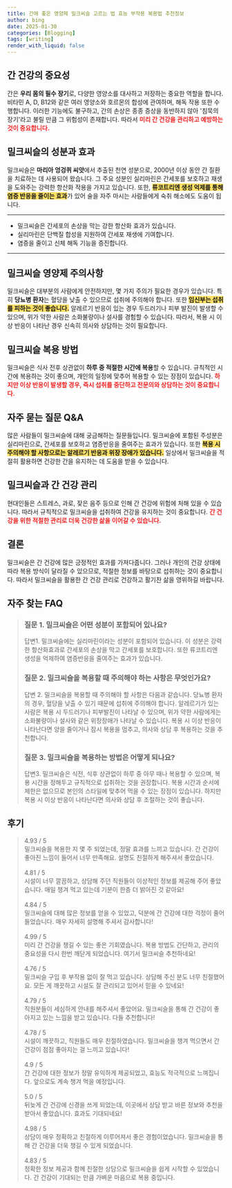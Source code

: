 ```yaml
---
title: 간에 좋은 영양제 밀크씨슬 고르는 법 효능 부작용 복용법 추천정보
author: bing
date: 2025-01-30
categories: [Blogging]
tags: [writing]
render_with_liquid: false
---
```



<h2 id='간 건강의 중요성'>간 건강의 중요성</h2>

<p>간은 <b>우리 몸의 필수 장기</b>로, 다양한 영양소를 대사하고 저장하는 중요한 역할을 합니다. 비타민 A, D, B12와 같은 여러 영양소와 호르몬의 합성에 관여하며, 해독 작용 또한 수행합니다. 이러한 기능에도 불구하고, 간의 손상은 종종 증상을 동반하지 않아 '침묵의 장기'라고 불릴 만큼 그 위험성이 존재합니다. 따라서 <b><span style="color: #ee2323;">미리 간 건강을 관리하고 예방하는 것이 중요합니다.</span></b></p>

<h2 id='밀크씨슬의 성분과 효과'>밀크씨슬의 성분과 효과</h2>

<p>밀크씨슬은 <b>마리아 엉겅퀴 씨앗</b>에서 추출된 천연 성분으로, 2000년 이상 동안 간 질환을 치료하는 데 사용되어 왔습니다. 그 주요 성분인 실리마린은 간세포를 보호하고 재생을 도와주는 강력한 항산화 작용을 가지고 있습니다. 또한, <b><span style="background-color: #ffe066;">류코트리엔 생성 억제를 통해 염증 반응을 줄이는 효과</span></b>가 있어 술을 자주 마시는 사람들에게 숙취 해소에도 도움이 됩니다.</p>

<hr />

<ul>
    <li>밀크씨슬은 간세포의 손상을 막는 강한 항산화 효과가 있습니다.</li>
    <li>실리마린은 단백질 합성을 지원하여 간세포 재생에 기여합니다.</li>
    <li>염증을 줄이고 신체 해독 기능을 증진합니다.</li>
</ul>

<hr />

<h2 id='밀크씨슬 영양제 주의사항'>밀크씨슬 영양제 주의사항</h2>

<p>밀크씨슬은 대부분의 사람에게 안전하지만, 몇 가지 주의가 필요한 경우가 있습니다. 특히 <b>당뇨병 환자</b>는 혈당을 낮출 수 있으므로 섭취에 주의해야 합니다. 또한 <b><span style="background-color: #ffe066;">임신부는 섭취를 피하는 것이 좋습니다.</span></b> 알레르기 반응이 있는 경우 두드러기나 피부 발진이 발생할 수 있으며, 위가 약한 사람은 소화불량이나 설사를 경험할 수 있습니다. 따라서, 복용 시 이상 반응이 나타난 경우 신속히 의사와 상담하는 것이 필요합니다.</p>

<h2 id='밀크씨슬 복용 방법'>밀크씨슬 복용 방법</h2>

<p>밀크씨슬은 식사 전후 상관없이 <b>하루 중 적절한 시간에 복용</b>할 수 있습니다. 규칙적인 시간에 복용하는 것이 좋으며, 개인의 일정에 맞추어 복용할 수 있는 장점이 있습니다. <b><span style="color: #ee2323;">하지만 이상 반응이 발생할 경우, 즉시 섭취를 중단하고 전문의와 상담하는 것이 중요합니다.</span></b></p>

<h2 id='자주 묻는 질문 Q&A'>자주 묻는 질문 Q&A</h2>

<p>많은 사람들이 밀크씨슬에 대해 궁금해하는 질문들입니다. 밀크씨슬에 포함된 주성분은 실리마린으로, 간세포를 보호하고 염증반응을 줄여주는 효과가 있습니다. 또한 <b><span style="background-color: #ffe066;">복용 시 주의해야 할 사항으로는 알레르기 반응과 위장 장애가 있습니다.</span></b> 일상에서 밀크씨슬을 적절히 활용하면 건강한 간을 유지하는 데 도움을 받을 수 있습니다.</p>

<h2 id='밀크씨슬과 간 건강 관리'>밀크씨슬과 간 건강 관리</h2>

<p>현대인들은 스트레스, 과로, 잦은 음주 등으로 인해 간 건강에 위험에 처해 있을 수 있습니다. 따라서 규칙적으로 밀크씨슬을 섭취하여 건강을 유지하는 것이 중요합니다. <b><span style="color: #ee2323;">간 건강을 위한 적절한 관리로 더욱 건강한 삶을 이어갈 수 있습니다.</span></b></p>

<h2 id='결론'>결론</h2>

<p>밀크씨슬은 간 건강에 많은 긍정적인 효과를 가져다줍니다. 그러나 개인의 건강 상태에 따라 복용 방식이 달라질 수 있으므로, 적절한 정보를 바탕으로 섭취하는 것이 중요합니다. 따라서 밀크씨슬을 활용한 간 건강 관리로 건강하고 활기찬 삶을 영위하길 바랍니다.</p>


<h2 id='자주_찾는_FAQ'>자주 찾는 FAQ</h2>
<div itemscope="" itemtype="https://schema.org/FAQPage"> 
<blockquote> 
<div itemscope="" itemprop="mainEntity" itemtype="https://schema.org/Question"> 
<h3 itemprop="name">질문 1. 밀크씨슬은 어떤 성분이 포함되어 있나요?</h3> 
<div itemscope="" itemprop="acceptedAnswer" itemtype="https://schema.org/Answer"> 
<span itemprop="text"> 
<p>답변1. 밀크씨슬에는 실리마린이라는 성분이 포함되어 있습니다. 이 성분은 강력한 항산화효과로 간세포의 손상을 막고 간세포를 보호합니다. 또한 류코트리엔 생성을 억제하여 염증반응을 줄여주는 효과가 있습니다.</p> 
</span> 
</div> 
</div> 

<div itemscope="" itemprop="mainEntity" itemtype="https://schema.org/Question"> 
<h3 itemprop="name">질문 2. 밀크씨슬을 복용할 때 주의해야 하는 사항은 무엇인가요?</h3> 
<div itemscope="" itemprop="acceptedAnswer" itemtype="https://schema.org/Answer"> 
<span itemprop="text"> 
<p>답변 2. 밀크씨슬을 복용할 때 주의해야 할 사항은 다음과 같습니다. 당뇨병 환자의 경우, 혈당을 낮출 수 있기 때문에 섭취에 주의해야 합니다. 알레르기가 있는 사람은 복용 시 두드러기나 피부발진이 나타날 수 있으며, 위가 약한 사람에게는 소화불량이나 설사와 같은 위장장애가 나타날 수 있습니다. 복용 시 이상 반응이 나타난다면 양을 줄이거나 잠시 복용을 멈추고, 의사와 상담 후 복용하는 것을 추천합니다.</p> 
</span> 
</div> 
</div> 

<div itemscope="" itemprop="mainEntity" itemtype="https://schema.org/Question"> 
<h3 itemprop="name">질문 3. 밀크씨슬을 복용하는 방법은 어떻게 되나요?</h3> 
<div itemscope="" itemprop="acceptedAnswer" itemtype="https://schema.org/Answer"> 
<span itemprop="text"> 
<p>답변3. 밀크씨슬은 식전, 식후 상관없이 하루 중 아무 때나 복용할 수 있으며, 복용 시간을 정해두고 규칙적으로 섭취하는 것을 권장합니다. 복용 시간과 순서에 제한은 없으므로 본인의 스타일에 맞추어 먹을 수 있는 장점이 있습니다. 하지만 복용 시 이상 반응이 나타난다면 의사와 상담 후 조절하는 것이 좋습니다.</p> 
</span> 
</div> 
</div> 
</blockquote> 
</div>
<h2 id='후기'>후기</h2>
<div itemscope itemtype="https://schema.org/Product">
  <blockquote>
  <div itemprop="review" itemscope itemtype="https://schema.org/Review">
      <div itemprop="reviewRating" itemscope itemtype="https://schema.org/Rating"> <span itemprop="ratingValue">4.93</span> / <span itemprop="bestRating">5</span> </div>
      <span itemprop="reviewBody">밀크씨슬을 복용한 지 몇 주 되었는데, 정말 효과를 느끼고 있습니다. 간 건강이 좋아진 느낌이 들어서 너무 만족해요. 설명도 친절하게 해주셔서 좋았습니다.</span>
  </div>
  <br>
  <div itemprop="review" itemscope itemtype="https://schema.org/Review">
      <div itemprop="reviewRating" itemscope itemtype="https://schema.org/Rating"> <span itemprop="ratingValue">4.81</span> / <span itemprop="bestRating">5</span> </div>
      <span itemprop="reviewBody">시설이 너무 깔끔하고, 상담해 주던 직원들이 이상적인 정보를 제공해 주어 좋았습니다. 매일 챙겨 먹고 있는데 기분이 한층 더 밝아진 것 같아요!</span>
  </div>
  <br>
  <div itemprop="review" itemscope itemtype="https://schema.org/Review">
      <div itemprop="reviewRating" itemscope itemtype="https://schema.org/Rating"> <span itemprop="ratingValue">4.84</span> / <span itemprop="bestRating">5</span> </div>
      <span itemprop="reviewBody">밀크씨슬에 대해 많은 정보를 얻을 수 있었고, 덕분에 간 건강에 대한 걱정이 줄어들었습니다. 매우 자세히 설명해 주셔서 감사합니다!</span>
  </div>
  <br>
  <div itemprop="review" itemscope itemtype="https://schema.org/Review">
      <div itemprop="reviewRating" itemscope itemtype="https://schema.org/Rating"> <span itemprop="ratingValue">4.99</span> / <span itemprop="bestRating">5</span> </div>
      <span itemprop="reviewBody">미리 간 건강을 챙길 수 있는 좋은 기회였습니다. 복용 방법도 간단하고, 관리의 중요성을 다시 한번 깨닫게 되었습니다. 여기서 밀크씨슬 추천하네요!</span>
  </div>
  <br>
  <div itemprop="review" itemscope itemtype="https://schema.org/Review">
      <div itemprop="reviewRating" itemscope itemtype="https://schema.org/Rating"> <span itemprop="ratingValue">4.76</span> / <span itemprop="bestRating">5</span> </div>
      <span itemprop="reviewBody">밀크씨슬 구입 후 부작용 없이 잘 먹고 있습니다. 상담해 주신 분도 너무 친절했어요. 모든 게 깨끗하고 시설도 잘 관리되고 있어서 믿을 수 있네요!</span>
  </div>
  <br>
  <div itemprop="review" itemscope itemtype="https://schema.org/Review">
      <div itemprop="reviewRating" itemscope itemtype="https://schema.org/Rating"> <span itemprop="ratingValue">4.79</span> / <span itemprop="bestRating">5</span> </div>
      <span itemprop="reviewBody">직원분들이 세심하게 안내를 해주셔서 좋았어요. 밀크씨슬을 통해 간 건강이 좋아지고 있는 느낌을 받고 있습니다. 다들 추천합니다!</span>
  </div>
  <br>
  <div itemprop="review" itemscope itemtype="https://schema.org/Review">
      <div itemprop="reviewRating" itemscope itemtype="https://schema.org/Rating"> <span itemprop="ratingValue">4.78</span> / <span itemprop="bestRating">5</span> </div>
      <span itemprop="reviewBody">시설이 깨끗하고, 직원들도 매우 친절하였습니다. 밀크씨슬을 챙겨 먹으면서 간 건강이 점점 좋아지는 걸 느끼고 있습니다!</span>
  </div>
  <br>
  <div itemprop="review" itemscope itemtype="https://schema.org/Review">
      <div itemprop="reviewRating" itemscope itemtype="https://schema.org/Rating"> <span itemprop="ratingValue">4.9</span> / <span itemprop="bestRating">5</span> </div>
      <span itemprop="reviewBody">간 건강에 대한 정보가 정말 유익하게 제공되었고, 효능도 적극적으로 느껴집니다. 앞으로도 계속 챙겨 먹을 예정입니다.</span>
  </div>
  <br>
  <div itemprop="review" itemscope itemtype="https://schema.org/Review">
      <div itemprop="reviewRating" itemscope itemtype="https://schema.org/Rating"> <span itemprop="ratingValue">5.0</span> / <span itemprop="bestRating">5</span> </div>
      <span itemprop="reviewBody">뒤늦게 간 건강에 신경을 쓰게 되었는데, 이곳에서 상담 받고 바른 정보와 추천을 받아서 좋았습니다. 효과도 기대되네요!</span>
  </div>
  <br>
  <div itemprop="review" itemscope itemtype="https://schema.org/Review">
      <div itemprop="reviewRating" itemscope itemtype="https://schema.org/Rating"> <span itemprop="ratingValue">4.98</span> / <span itemprop="bestRating">5</span> </div>
      <span itemprop="reviewBody">상담이 매우 정확하고 친절하게 이루어져서 좋은 경험이었습니다. 밀크씨슬을 통해 간 건강을 더욱 챙길 수 있게 되었습니다.</span>
  </div>
  <br>
  <div itemprop="review" itemscope itemtype="https://schema.org/Review">
      <div itemprop="reviewRating" itemscope itemtype="https://schema.org/Rating"> <span itemprop="ratingValue">4.83</span> / <span itemprop="bestRating">5</span> </div>
      <span itemprop="reviewBody">정확한 정보 제공과 함께 친절한 상담으로 밀크씨슬을 쉽게 시작할 수 있었습니다. 간 건강이 기대되는 만큼 가벼운 마음으로 복용 중입니다.</span>
  </div>
  </blockquote>
</div>
